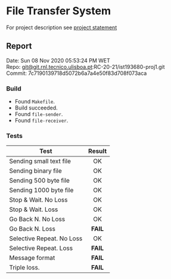 # File Transfer System

For project description see [project statement](https://github.com/afonsojorge15/multimedia-library-management-system/ProjectGuidelines.pdf)

## Report

Date: Sun 08 Nov 2020 05:53:24 PM WET  
Repo: git@git.rnl.tecnico.ulisboa.pt:RC-20-21/ist193680-proj1.git  
Commit: 7c7190139718d5072b6a7a4e50f83d708f073aca

### Build

- Found `Makefile`.
- Build succeeded.
- Found `file-sender`.
- Found `file-receiver`.

### Tests

| Test                      |  Result  |
| ------------------------- | :------: |
| Sending small text file   |    OK    |
| Sending binary file       |    OK    |
| Sending 500 byte file     |    OK    |
| Sending 1000 byte file    |    OK    |
| Stop & Wait. No Loss      |    OK    |
| Stop & Wait. Loss         |    OK    |
| Go Back N. No Loss        |    OK    |
| Go Back N. Loss           | **FAIL** |
| Selective Repeat. No Loss |    OK    |
| Selective Repeat. Loss    | **FAIL** |
| Message format            | **FAIL** |
| Triple loss.              | **FAIL** |
